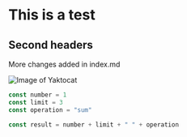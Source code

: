 # This is a test
## Second headers

More changes added in index.md

![Image of Yaktocat](https://octodex.github.com/images/yaktocat.png)


``` javascript
const number = 1
const limit = 3
const operation = "sum"

const result = number + limit + " " + operation
```
